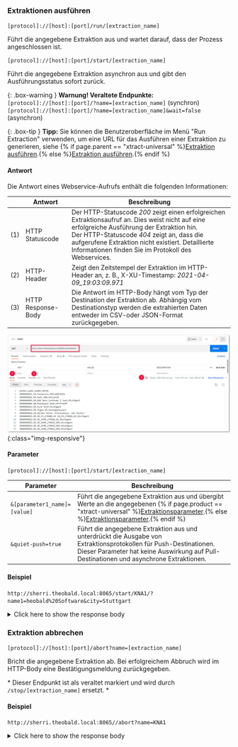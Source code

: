 

### Extraktionen ausführen

```
[protocol]://[host]:[port]/run/[extraction_name]
```

Führt die angegebene Extraktion aus und wartet darauf, dass der Prozess angeschlossen ist.

```
[protocol]://[host]:[port]/start/[extraction_name]
```
Führt die angegebene Extraktion asynchron aus und gibt den Ausführungsstatus sofort zurück.

{: .box-warning }
**Warnung! Veraltete Endpunkte:**<br>
`[protocol]://[host]:[port]/?name=[extraction_name]` (synchron) <br>
`[protocol]://[host]:[port]/?name=[extraction_name]&wait=false` (asynchron) 

{: .box-tip }
**Tipp:** Sie können die Benutzeroberfläche im Menü "Run Extraction" verwenden, um eine URL für das Ausführen einer Extraktion zu generieren, siehe {% if page.parent == "xtract-universal" %}[Extraktion ausführen](https://help.theobald-software.com/de/xtract-universal/erste-schritte/eine-extraktion-ausfuehren).{% else %}[Extraktion ausführen](https://help.theobald-software.com/de/board-connector/erste-schritte/eine-extraktion-ausfuehren).{% endif %}

<!-- {: .box-tip }
**Tipp:** Sie können die Benutzeroberfläche im Menu "Run Extraction" verwenden, um eine URL für Extraktionsläufe zu generieren, siehe [Extraktion ausführen](./erste-schritte/eine-extraktion-ausfuehren).
-->
#### Antwort

Die Antwort eines Webservice-Aufrufs enthält die folgenden Informationen:

|     | Antwort | Beschreibung | 
|-----|-----------|--------------|
| (1) | HTTP Statuscode | Der HTTP-Statuscode *200* zeigt einen erfolgreichen Extraktionsaufruf an. Dies weist nicht auf eine erfolgreiche Ausführung der Extraktion hin. <br> Der HTTP-Statuscode *404* zeigt an, dass die aufgerufene Extraktion nicht existiert. Detaillierte Informationen finden Sie im Protokoll des Webservices. | 
| (2) |HTTP-Header | Zeigt den Zeitstempel der Extraktion im HTTP-Header an, z. B., X-XU-Timestamp: *2021-04-09_19:03:09.971* | 
| (3) | HTTP Response-Body | Die Antwort im HTTP-Body hängt vom Typ der Destination der Extraktion ab. Abhängig vom Destinationstyp werden die extrahierten Daten entweder im CSV-oder JSON-Format zurückgegeben.| 

![Webservice Call pull](/img/content/xu/automation/webservice/xu_call_webservice_csv.png){:class="img-responsive"}

#### Parameter


`[protocol]://[host]:[port]/start/[extraction_name]`


| Parameter    | Beschreibung  | 
|-----------|--------------|
| ```&[parameter1_name]=[value]```  |   Führt die angegebene Extraktion aus und übergibt Werte an die angegebenen {% if page.product == "xtract-universal" %}[Extraktionsparameter](./extraktionsparameter).{% else %}[Extraktionsparameter](./fortgeschrittene-techniken/extraktionsparameter).{% endif %} |
| ```&quiet-push=true```  |   Führt die angegebene Extraktion aus und unterdrückt die Ausgabe von Extraktionsprotokollen für Push-Destinationen. Dieser Parameter hat keine Auswirkung auf Pull-Destinationen und asynchrone Extraktionen.|


#### Beispiel 

`http://sherri.theobald.local:8065/start/KNA1/?name1=heobald%20Software&city=Stuttgart`

<details>
<summary>Click here to show the response body</summary>
{% highlight csv %}
KUNNR,LAND1,NAME1,ORT01
0000000779,DE,Theobald Software,Stuttgart
{% endhighlight %}
</details>

<!-- 
#### Example 

`http://sherri.theobald.local:8065/?name=KNA1&wait=false&city=Stuttgart&name1=Theobald%20Software`

<details>
<summary>Click here to show the response body</summary>
{% highlight csv %}
KUNNR,LAND1,NAME1,ORT01,Mean_UMSAT
0000000779,DE,Theobald Software,Stuttgart,"0,00000000000000000E+000"
{% endhighlight %}
</details>
-->

### Extraktion abbrechen

```
[protocol]://[host]:[port]/abort?name=[extraction_name]
```  

Bricht die angegebene Extraktion ab.
Bei erfolgreichem Abbruch wird im HTTP-Body eine Bestätigungsmeldung zurückgegeben.

\* Dieser Endpunkt ist als veraltet markiert und wird durch `/stop/[extraction_name]` ersetzt. \*

#### Beispiel

`http://sherri.theobald.local:8065//abort?name=KNA1`

<details>
<summary>Click here to show the response body</summary>
{% highlight csv %}
All runs of extraction 'KNA1' aborted.
{% endhighlight %}
</details>
